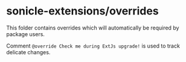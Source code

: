 # sonicle-extensions/overrides

This folder contains overrides which will automatically be required by package users.

Comment `@override Check me during ExtJs upgrade!` is used to track delicate changes.

